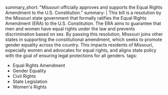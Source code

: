 summary_short: "Missouri officially approves and supports the Equal Rights Amendment to the U.S. Constitution."
summary: |
  This bill is a resolution by the Missouri state government that formally ratifies the Equal Rights Amendment (ERA) to the U.S. Constitution. The ERA aims to guarantee that men and women have equal rights under the law and prevents discrimination based on sex. By passing this resolution, Missouri joins other states in supporting the constitutional amendment, which seeks to promote gender equality across the country. This impacts residents of Missouri, especially women and advocates for equal rights, and aligns state policy with the goal of ensuring legal protections for all genders.
tags:
  - Equal Rights Amendment
  - Gender Equality
  - Civil Rights
  - State Legislation
  - Women's Rights
